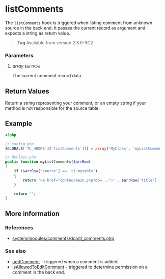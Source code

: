 # listComments

The `listComments` hook is triggered when listing comment from unknown source in
the back end. It passes the current record as argument and expects a string as
return value.

> **Tag** Available from version 2.8.0-RC2.


### Parameters

1. *array* `$arrRow`

    The current comment record data.


## Return Values

Return a string representing your comment, or an empty string if your method is not
responsible for the source table.


## Example

```php
<?php

// config.php
$GLOBALS['TL_HOOKS']['listComments'][] = array('MyClass', 'myListComments');

// MyClass.php
public function myListComments($arrRow)
{
    if ($arrRow['source'] == 'tl_mytable')
    {
        return '<a href="contao/main.php?do=...">' . $arrRow['title'] . '</a>';
    }

    return '';
}
```


## More information


### References

- [system/modules/comments/dca/tl_comments.php](https://github.com/contao/core/blob/3.5.0/system/modules/comments/dca/tl_comments.php#L508-L520)


### See also

- [addComment](addComment.md) - triggered when a comment is added.
- [isAllowedToEditComment](isAllowedToEditComment.md) - triggered to determine permission on a comment in the back end.

